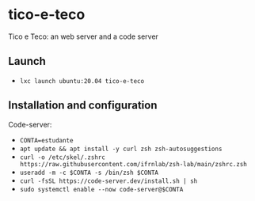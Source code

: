 # tico-e-teco
Tico e Teco: an web server and a code server

## Launch

- `lxc launch ubuntu:20.04 tico-e-teco`

## Installation and configuration

Code-server:

- `CONTA=estudante`
- `apt update && apt install -y curl zsh zsh-autosuggestions`
- `curl -o /etc/skel/.zshrc https://raw.githubusercontent.com/ifrnlab/zsh-lab/main/zshrc.zsh`
- `useradd -m -c $CONTA -s /bin/zsh $CONTA`
- `curl -fsSL https://code-server.dev/install.sh | sh`
- `sudo systemctl enable --now code-server@$CONTA`
